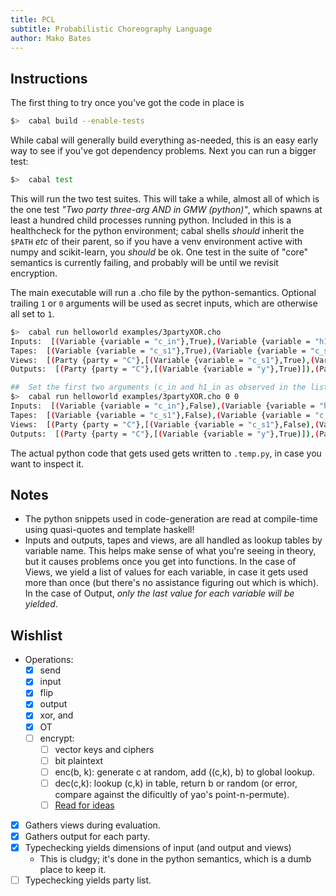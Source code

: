```yaml
---
title: PCL
subtitle: Probabilistic Choreography Language
author: Mako Bates
---
```


## Instructions

The first thing to try once you've got the code in place is

```bash
$>  cabal build --enable-tests
```

While cabal will generally build everything as-needed, this is an easy early way to see if you've got dependency problems.
Next you can run a bigger test:

```bash
$>  cabal test
```

This will run the two test suites.
This will take a while, almost all of which is the one test _"Two party three-arg AND in GMW (python)"_,
which spawns at least a hundred child processes running python.
Included in this is a healthcheck for the python environment;
cabal shells _should_ inherit the `$PATH` _etc_ of their parent,
so if you have a venv environment active with numpy and scikit-learn, you _should_ be ok.
One test in the suite of "core" semantics is currently failing, and probably will be until we revisit encryption.

The main executable will run a .cho file by the python-semantics.
Optional trailing `1` or `0` arguments will be used as secret inputs, which are otherwise all set to `1`.

```bash
$>  cabal run helloworld examples/3partyXOR.cho
Inputs:  [(Variable {variable = "c_in"},True),(Variable {variable = "h1_in"},True),(Variable {variable = "h2_in"},True)]
Tapes:  [(Variable {variable = "c_s1"},True),(Variable {variable = "c_s2"},True),(Variable {variable = "h1_s1"},False),(Variable {variable = "h1_s2"},True),(Variable {variable = "h2_s1"},True),(Variable {variable = "h2_s2"},True)]
Views:  [(Party {party = "C"},[(Variable {variable = "c_s1"},True),(Variable {variable = "c_s2"},True),(Variable {variable = "h1_s3"},False),(Variable {variable = "h1_sum"},False),(Variable {variable = "h2_s3"},True),(Variable {variable = "h2_sum"},True)]),(Party {party = "H1"},[(Variable {variable = "c_s1"},True),(Variable {variable = "c_sum"},False),(Variable {variable = "h1_s1"},False),(Variable {variable = "h1_s2"},True),(Variable {variable = "h2_s1"},True),(Variable {variable = "h2_sum"},True)]),(Party {party = "H2"},[(Variable {variable = "c_s2"},True),(Variable {variable = "c_sum"},False),(Variable {variable = "h1_s2"},True),(Variable {variable = "h1_sum"},False),(Variable {variable = "h2_s1"},True),(Variable {variable = "h2_s2"},True)])]
Outputs:  [(Party {party = "C"},[(Variable {variable = "y"},True)]),(Party {party = "H1"},[(Variable {variable = "y"},True)]),(Party {party = "H2"},[(Variable {variable = "y"},True)])]

##  Set the first two arguments (c_in and h1_in as observed in the list above) to False:
$>  cabal run helloworld examples/3partyXOR.cho 0 0
Inputs:  [(Variable {variable = "c_in"},False),(Variable {variable = "h1_in"},False),(Variable {variable = "h2_in"},True)]
Tapes:  [(Variable {variable = "c_s1"},False),(Variable {variable = "c_s2"},True),(Variable {variable = "h1_s1"},True),(Variable {variable = "h1_s2"},True),(Variable {variable = "h2_s1"},False),(Variable {variable = "h2_s2"},False)]
Views:  [(Party {party = "C"},[(Variable {variable = "c_s1"},False),(Variable {variable = "c_s2"},True),(Variable {variable = "h1_s3"},False),(Variable {variable = "h1_sum"},True),(Variable {variable = "h2_s3"},True),(Variable {variable = "h2_sum"},False)]),(Party {party = "H1"},[(Variable {variable = "c_s1"},False),(Variable {variable = "c_sum"},False),(Variable {variable = "h1_s1"},True),(Variable {variable = "h1_s2"},True),(Variable {variable = "h2_s1"},False),(Variable {variable = "h2_sum"},False)]),(Party {party = "H2"},[(Variable {variable = "c_s2"},True),(Variable {variable = "c_sum"},False),(Variable {variable = "h1_s2"},True),(Variable {variable = "h1_sum"},True),(Variable {variable = "h2_s1"},False),(Variable {variable = "h2_s2"},False)])]
Outputs:  [(Party {party = "C"},[(Variable {variable = "y"},True)]),(Party {party = "H1"},[(Variable {variable = "y"},True)]),(Party {party = "H2"},[(Variable {variable = "y"},True)])]
```

The actual python code that gets used gets written to `.temp.py`, in case you want to inspect it.

## Notes

- The python snippets used in code-generation are read at compile-time using quasi-quotes and template haskell!
- Inputs and outputs, tapes and views, are all handled as lookup tables by variable name.
  This helps make sense of what you're seeing in theory, but it causes problems once you get into functions.
  In the case of Views, we yield a list of values for each variable, in case it gets used more than once
  (but there's no assistance figuring out which is which).
  In the case of Output, _only the last value for each variable will be yielded_.

## Wishlist

- Operations:
  - [x] send
  - [x] input
  - [x] flip
  - [x] output
  - [x] xor, and
  - [x] OT
  - [ ] encrypt:
    - [ ] vector keys and ciphers
    - [ ] bit plaintext
    - [ ] enc(b, k): generate c at random, add ((c,k), b) to global lookup.
    - [ ] dec(c,k): lookup (c,k) in table, return b or random
      (or error, compare against the dificultly of yao's point-n-permute).
    - [ ] [Read for ideas](https://joyofcryptography.com/pdf/chap7.pdf)
- [x] Gathers views during evaluation.
- [x] Gathers output for each party.
- [x] Typechecking yields dimensions of input (and output and views)
  - This is cludgy; it's done in the python semantics, which is a dumb place to keep it.
- [ ] Typechecking yields party list.
